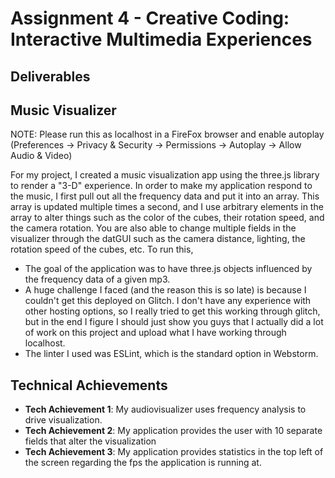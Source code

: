 Assignment 4 - Creative Coding: Interactive Multimedia Experiences
===
Deliverables
---


## Music Visualizer

NOTE: Please run this as localhost in a FireFox browser and enable autoplay 
(Preferences -> Privacy & Security -> Permissions -> Autoplay -> Allow Audio & Video)

For my project, I created a music visualization app using the three.js library to render a "3-D" experience. In order to make my application respond to the music, I first pull out all the frequency data and put it into an array. This array is updated multiple times a second, and I use arbitrary elements in the array to alter things such as the color of the cubes, their rotation speed, and the camera rotation. You are also able to change multiple fields in the visualizer through the datGUI such as the camera distance, lighting, the rotation speed of the cubes, etc. To run this, 


- The goal of the application was to have three.js objects influenced by the frequency data of a given mp3.
- A huge challenge I faced (and the reason this is so late) is because I couldn't get this deployed on Glitch. I don't have any experience with other hosting options, so I really tried to get this working through glitch, but in the end I figure I should just show you guys that I actually did a lot of work on this project and upload what I have working through localhost.
- The linter I used was ESLint, which is the standard option in Webstorm.

## Technical Achievements
- **Tech Achievement 1**: My audiovisualizer uses frequency analysis to drive visualization.
- **Tech Achievement 2**: My application provides the user with 10 separate fields that alter the visualization
- **Tech Achievement 3**: My application provides statistics in the top left of the screen regarding the fps the application is running at.


